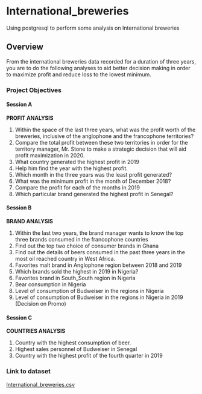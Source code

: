 # International_breweries
Using postgresql to perform some analysis on International breweries
## Overview
From the international breweries data recorded for a duration of three years, you are to do the following analyses to aid better decision making in order to maximize profit and reduce loss to the lowest minimum. 
### Project Objectives
#### Session A 
**PROFIT ANALYSIS** 
1. Within the space of the last three years, what was the profit worth of the breweries, inclusive of the anglophone and the francophone territories? 
2. Compare the total profit between these two territories in order for the territory manager, Mr. Stone to make a strategic decision that will aid profit maximization in 2020. 
3. What country generated the highest profit in 2019 
4. Help him find the year with the highest profit. 
5. Which month in the three years was the least profit generated? 
6. What was the minimum profit in the month of December 2018? 
7. Compare the profit for each of the months in 2019 
8. Which particular brand generated the highest profit in Senegal?


#### Session B 
**BRAND ANALYSIS** 
1. Within the last two years, the brand manager wants to know the top three brands consumed in the francophone countries 
2. Find out the top two choice of consumer brands in Ghana 
3. Find out the details of beers consumed in the past three years in the most oil reached country in West Africa. 
4. Favorites malt brand in Anglophone region between 2018 and 2019 
5. Which brands sold the highest in 2019 in Nigeria? 
6. Favorites brand in South_South region in Nigeria 
7. Bear consumption in Nigeria 
8. Level of consumption of Budweiser in the regions in Nigeria 
9. Level of consumption of Budweiser in the regions in Nigeria in 2019 (Decision on Promo)

#### Session C
**COUNTRIES ANALYSIS**
1. Country with the highest consumption of beer.
2. Highest sales personnel of Budweiser in Senegal
3. Country with the highest profit of the fourth quarter in 2019
### Link to dataset
[International_breweries.csv](https://drive.google.com/file/d/1JKhFQ-WXk1s5wyaghJiVDkxz9qkwpFax/view?usp=sharing)
